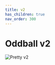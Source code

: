 ```yaml
---
title: v2
has_children: true
nav_order: 300
---
```


# Oddball v2

![Pretty v2]({{site.baseurl}}/assets/images/gallery-v2-small-4.jpg)